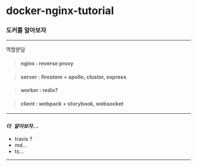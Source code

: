 # docker-nginx-tutorial

### 도커를 알아보자

---

역할분담

> #### nginx : reverse proxy

> #### server : firestore + apollo, cluster, express

> #### worker : redis?

> #### client : webpack + storybook, websocket

---

### **_`더 알아보자..`_**

-   travis ?
-   md...
-   ts...

---
